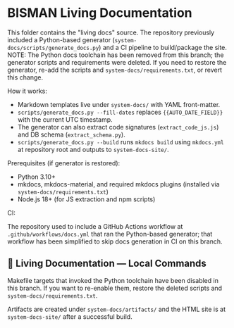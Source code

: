 # BISMAN Living Documentation

This folder contains the "living docs" source. The repository previously included a Python-based generator (`system-docs/scripts/generate_docs.py`) and a CI pipeline to build/package the site.
NOTE: The Python docs toolchain has been removed from this branch; the generator scripts and requirements were deleted. If you need to restore the generator, re-add the scripts and `system-docs/requirements.txt`, or revert this change.

How it works:

- Markdown templates live under `system-docs/` with YAML front-matter.
- `scripts/generate_docs.py --fill-dates` replaces `{{AUTO_DATE_FIELD}}` with the current UTC timestamp.
- The generator can also extract code signatures (`extract_code_js.js`) and DB schema (`extract_schema.py`).
- `scripts/generate_docs.py --build` runs `mkdocs build` using `mkdocs.yml` at repository root and outputs to `system-docs-site/`.

Prerequisites (if generator is restored):

- Python 3.10+
- mkdocs, mkdocs-material, and required mkdocs plugins (installed via `system-docs/requirements.txt`)
- Node.js 18+ (for JS extraction and npm scripts)

CI:

The repository used to include a GitHub Actions workflow at `.github/workflows/docs.yml` that ran the Python-based generator; that workflow has been simplified to skip docs generation in CI on this branch.

## 📘 Living Documentation — Local Commands

Makefile targets that invoked the Python toolchain have been disabled in this branch. If you want to re-enable them, restore the deleted scripts and `system-docs/requirements.txt`.

Artifacts are created under `system-docs/artifacts/` and the HTML site is at `system-docs-site/` after a successful build.
